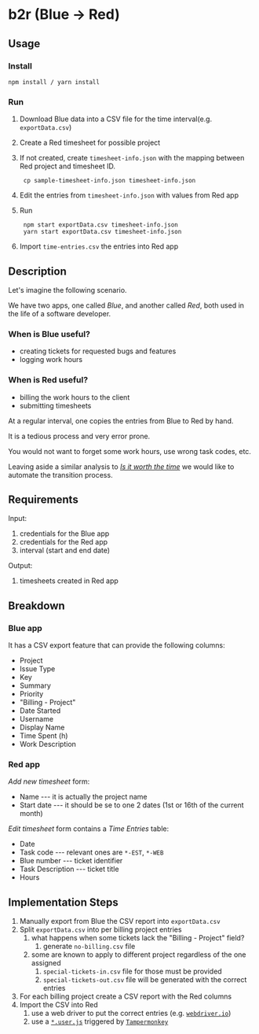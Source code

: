 # b2r (Blue -> Red)
## Usage

### Install

    npm install / yarn install

### Run

  1. Download Blue data into a CSV file for the time interval(e.g. `exportData.csv`)
  1. Create a Red timesheet for possible project
  1. If not created, create `timesheet-info.json` with the mapping between Red project and timesheet ID.
          
          cp sample-timesheet-info.json timesheet-info.json
          
  1. Edit the entries from `timesheet-info.json` with values from Red app
  
  1. Run
  
          npm start exportData.csv timesheet-info.json
          yarn start exportData.csv timesheet-info.json

  1. Import `time-entries.csv` the entries into Red app
    

## Description

Let's imagine the following scenario.

We have two apps, one called _Blue_, and another called _Red_, both used
in the life of a software developer.

### When is Blue useful?

* creating tickets for requested bugs and features
* logging work hours

### When is Red useful?

* billing the work hours to the client
* submitting timesheets

At a regular interval, one copies the entries from Blue to Red by hand.

It is a tedious process and very error prone.

You would not want to forget some work hours, use wrong task codes, etc.

Leaving aside a similar analysis to [_Is it worth the time_](https://xkcd.com/1205/)
we would like to automate the transition process.

## Requirements

Input:

1. credentials for the Blue app
1. credentials for the Red app
1. interval (start and end date)

Output:

1. timesheets created in Red app

## Breakdown

### Blue app
It has a CSV export feature that can provide the following columns:

* Project
* Issue Type
* Key
* Summary
* Priority
* "Billing - Project"
* Date Started
* Username
* Display Name
* Time Spent (h)
* Work Description

### Red app

_Add new timesheet_ form:

* Name --- it is actually the project name
* Start date --- it should be se to one 2 dates (1st or 16th of the current month)

_Edit timesheet_ form contains a _Time Entries_ table:

* Date
* Task code --- relevant ones are `*-EST`, `*-WEB`
* Blue number --- ticket identifier
* Task Description --- ticket title
* Hours

## Implementation Steps

1. Manually export from Blue the CSV report into `exportData.csv`
1. Split `exportData.csv` into per billing project entries
    1. what happens when some tickets lack the "Billing - Project" field?
        1. generate `no-billing.csv` file
    1. some are known to apply to different project regardless of the one assigned
        1. `special-tickets-in.csv` file for those must be provided
        1. `special-tickets-out.csv` file will be generated with the correct entries
1. For each billing project create a CSV report with the Red columns
1. Import the CSV into Red
    1. use a web driver to put the correct entries (e.g. [`webdriver.io`](http://webdriver.io/))
    1. use a [`*.user.js`](https://github.com/OpenUserJs/OpenUserJS.org/wiki/Userscript-beginners-HOWTO) 
    triggered by [`Tampermonkey`](https://github.com/OpenUserJs/OpenUserJS.org/wiki/Tampermonkey-for-Chrome)
